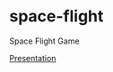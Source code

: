 # space-flight
Space Flight Game

[Presentation](https://docs.google.com/presentation/d/1aFpCXVUXmMV25agiqGjeWifC5_GrEOs_Rqonr5oGQRM)